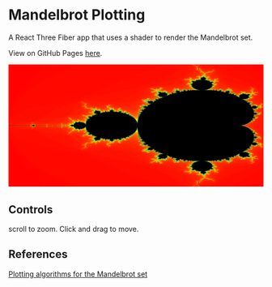# Mandelbrot Plotting

A React Three Fiber app that uses a shader to render the Mandelbrot set.

View on GitHub Pages [here](https://tomcp20.github.io/Mandelbrot-Plotting/).

![Screenshot](/Mandelbrot.png)

## Controls

scroll to zoom.
Click and drag to move.

## References

[Plotting algorithms for the Mandelbrot set](https://en.wikipedia.org/wiki/Plotting_algorithms_for_the_Mandelbrot_set#Coloring_algorithms)
